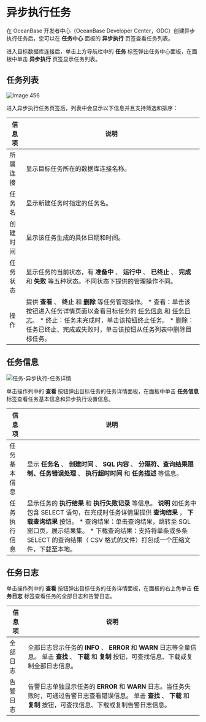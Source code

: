 异步执行任务 
===========================

在 OceanBase 开发者中心（OceanBase Developer Center，ODC）创建异步执行任务后，您可以在 **任务中心** 面板的 **异步执行** 页签查看任务列表。

进入目标数据库连接后，单击上方导航栏中的 **任务** 标签弹出任务中心面板，在面板中单击 **异步执行** 页签显示任务列表。

任务列表 
-------------------------

![Image 456](https://help-static-aliyun-doc.aliyuncs.com/assets/img/zh-CN/0619838161/p263522.png)

进入异步执行任务页签后，列表中会显示以下信息并且支持筛选和排序：


| 信息项  |                                                                                                                                                                                 说明                                                                                                                                                                                  |
|------|---------------------------------------------------------------------------------------------------------------------------------------------------------------------------------------------------------------------------------------------------------------------------------------------------------------------------------------------------------------------|
| 所属连接 | 显示目标任务所在的数据库连接名称。                                                                                                                                                                                                                                                                                                                                                   |
| 任务名  | 显示新建任务时指定的任务名。                                                                                                                                                                                                                                                                                                                                                      |
| 创建时间 | 显示该任务生成的具体日期和时间。                                                                                                                                                                                                                                                                                                                                                    |
| 任务状态 | 显示任务的当前状态，有 **准备中** 、 **运行中** 、 **已终止** 、 **完成** 和 **失败** 等五种状态。不同状态下提供的管理操作不同。                                                                                                                                                                                                                                                                                     |
| 操作   | 提供 **查看** 、 **终止** 和 **删除** 等任务管理操作。 * 查看：单击该按钮进入任务详情页面以查看目标任务的 [任务信息](#section-6k1-4ny-ore) 和 [任务日志](#section-jzg-wsx-3dg)。   * 终止：任务未完成时，单击该按钮终止任务。   * 删除：任务已终止、完成或失败时，单击该按钮从任务列表中删除目标任务。    |



任务信息 
-------------------------

![任务-异步执行-任务详情](https://help-static-aliyun-doc.aliyuncs.com/assets/img/zh-CN/1754861361/p325158.png)

单击操作列中的 **查看** 按钮弹出目标任务的任务详情面板，在面板中单击 **任务信息** 标签查看任务基本信息和异步执行设置信息。


|  信息项   |                                                                                                                                                                  说明                                                                                                                                                                  |
|--------|--------------------------------------------------------------------------------------------------------------------------------------------------------------------------------------------------------------------------------------------------------------------------------------------------------------------------------------|
| 任务基本信息 | 显示 **任务名** 、 **创建时间** 、 **SQL 内容** 、 **分隔符、查询结果限制、任务错误处理** 、 **执行超时时间** 和 **任务描述** 等信息。                                                                                                                                                                                                                                              |
| 任务执行信息 | 显示任务的 **执行结果** 和 **执行失败记录** 等信息。 **说明**  如任务中包含 SELECT 语句，在完成时任务详情里提供 **查询结果** ， **下载查询结果** 按钮。 * 查询结果：单击查询结果，跳转至 SQL 窗口页，展示结果集。   * 下载查询结果：支持将单条或多条 SELECT 的查询结果（ CSV 格式的文件）打包成一个压缩文件，下载至本地。    |



任务日志 
-------------------------

单击操作列中的 **查看** 按钮弹出目标任务的任务详情面板，在面板的右上角单击 **任务日志** 标签查看任务的全部日志和告警日志。


| 信息项  |                                                             说明                                                              |
|------|-----------------------------------------------------------------------------------------------------------------------------|
| 全部日志 | 全部日志显示任务的 **INFO** 、 **ERROR** 和 **WARN** 日志等全量信息。 单击 **查找** 、 **下载** 和 **复制** 按钮，可查找信息、下载或复制全部日志信息。        |
| 告警日志 | 告警日志单独显示任务的 **ERROR** 和 **WARN** 日志。当任务失败时，可通过告警日志查看错误信息。 单击 **查找** 、 **下载** 和 **复制** 按钮，可查找信息、下载或复制告警日志信息。 |


